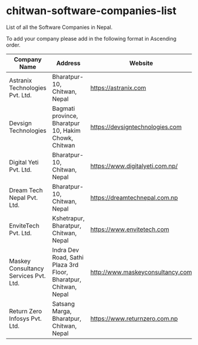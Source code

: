 # chitwan-software-companies-list
List of all the Software Companies in Nepal.

To add your company please add in the following format in Ascending order. 

| Company Name | Address | Website | Email | Contact |
| --- | ---| --- | --- | --- |
| Astranix Technologies Pvt. Ltd. | Bharatpur-10, Chitwan, Nepal | https://astranix.com | info@astranix.com | +977-9802034500 |
| Devsign Technologies | Bagmati province, Bharatpur 10, Hakim Chowk, Chitwan | https://devsigntechnologies.com | hello@devsigntechnologies.com | 9802910012 |
| Digital Yeti Pvt. Ltd. | Bharatpur-10, Chitwan, Nepal | https://www.digitalyeti.com.np/ | info@digitalyeti.com.np | +977-9855050309 |
| Dream Tech Nepal Pvt. Ltd. | Bharatpur-10, Chitwan, Nepal | https://dreamtechnepal.com.np | dreamtechnepal@gmail.com | 9855082186, 9845069883 |
| EnviteTech Pvt. Ltd. | Kshetrapur, Bharatpur, Chitwan, Nepal | https://www.envitetech.com | envitetech@gmail.com | +977-9816142254 |
| Maskey Consultancy Services Pvt. Ltd. | Indra Dev Road, Sathi Plaza 3rd Floor, Bharatpur, Chitwan, Nepal | http://www.maskeyconsultancy.com|  support@maskeyconsultancy.com  | 9801333558 |
| Return Zero Infosys Pvt. Ltd. | Satsang Marga, Bharatpur, Chitwan, Nepal | https://www.returnzero.com.np | mailtoreturnzero@gmail.com | 984-5024018 |

